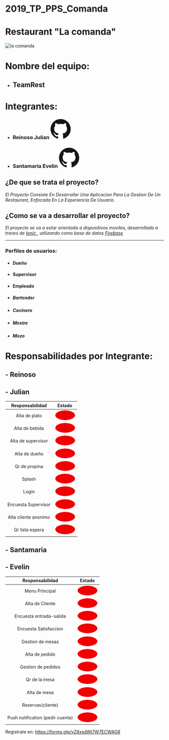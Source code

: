 # 2019_TP_PPS_Comanda

# Restaurant "La comanda"
![la comanda](https://elpalomardecuenca.files.wordpress.com/2015/12/icono-restaurante.png?w=1200 "la comanda")
# Nombre del equipo: 
 - ## TeamRest

# Integrantes:
 - ### Reinoso Julian [![](/images/github.png)](https://github.com/julianreinoso94  "Github de Julian Reinoso")
 - ### Santamaria Evelin  [![](/images/github.png)](https://github.com/eveyazmins "Github de Evelin Santamaria")

 
## ¿De que se trata el proyecto?
_El Proyecto Consiste En Desarrollar Una Aplicacion Para La Gestion De Un Restaurant, Enfocada En La Experiencia De Usuario._

## ¿Como se va a desarrollar el proyecto?
_El proyecto se va a estar orientada a dispositivos moviles, desarrollada a traves de [Ionic ](https://ionicframework.com/ "Ionic "), utilizando como base de datos [Firebase](https://firebase.google.com/?hl=es-419 "Firebase")_


***


### Perfiles de usuarios:
-  #### Dueño
-  #### Supervisor
-  #### Empleado
  - ##### Bartender
  - ##### Cocinero
  - ##### Mestre
  - ##### Mozo
 
 # Responsabilidades por Integrante:
##  - Reinoso
##  - Julian


|   Responsabilidad | Estado   |
| :------------: | :------------: |
|  Alta de plato | ![rojo](/images/rojo.png)  |
|  Alta de bebida |![rojo](/images/rojo.png)   |
|  Alta de supervisor |![rojo](/images/rojo.png)   |
|  Alta de dueño |![rojo](/images/rojo.png)   |
|  Qr de propina |![rojo](/images/rojo.png)   |
|  Splash | ![rojo](/images/rojo.png)  |
|  Login |  ![rojo](/images/rojo.png) |
|  Encuesta Supervisor  |  ![rojo](/images/rojo.png)   |
|  Alta cliente anonimo  |  ![rojo](/images/rojo.png)   |
|  Qr lista espera  |  ![rojo](/images/rojo.png)   |
 
##  - Santamaria
##  - Evelin
|   Responsabilidad | Estado   |
| :------------: | :------------: |
|  Menu Principal| ![rojo](/images/rojo.png)  |
|  Alta de Cliente |![rojo](/images/rojo.png)   |
|  Encuesta entrada-salida | ![rojo](/images/rojo.png)   |
|  Encuesta Satisfaccion |  ![rojo](/images/rojo.png)   |
|  Gestion de mesas |  ![rojo](/images/rojo.png)   |
|  Alta de pedido |  ![rojo](/images/rojo.png)   |
|  Gestion de pedidos  |  ![rojo](/images/rojo.png)   |
|  Qr de la mesa  |  ![rojo](/images/rojo.png)   |
|  Alta de mesa  |  ![rojo](/images/rojo.png)   |
|  Reservas(cliente)  |  ![rojo](/images/rojo.png)   |
|  Push notification (pedir cuenta)  |  ![rojo](/images/rojo.png)   | 


Registrate en: https://forms.gle/yZ8xsdWj7W7ECWAG8
